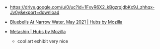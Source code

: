 - https://drive.google.com/u/0/uc?id=1FxyR6X2_kBgzrqjdbKx9J_zhhqx-Jv0y&export=download

- [Bluebells At Narrow Water, May 2021 | Hubs by Mozilla](https://hubs.mozilla.com/9Qj9w2M/bluebells-at-narrow-water-may-2021)

- [Metaship | Hubs by Mozilla](https://hubs.mozilla.com/oyxfSEX/)
	- cool art exhibit very nice

